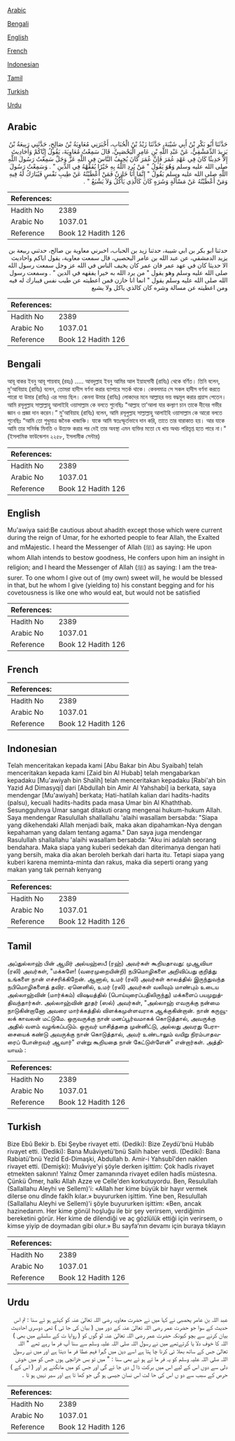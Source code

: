[Arabic](#arabic)

[Bengali](#bengali)

[English](#english)

[French](#french)

[Indonesian](#indonesian)

[Tamil](#tamil)

[Turkish](#turkish)

[Urdu](#urdu)

## Arabic


<div dir="rtl" lang="ar" style={{fontSize:'larger',backgroundColor:'#f8f9fa',padding:20}}>
حَدَّثَنَا أَبُو بَكْرِ بْنُ أَبِي شَيْبَةَ، حَدَّثَنَا زَيْدُ بْنُ الْحُبَابِ، أَخْبَرَنِي مُعَاوِيَةُ بْنُ صَالِحٍ، حَدَّثَنِي رَبِيعَةُ بْنُ يَزِيدَ الدِّمَشْقِيُّ، عَنْ عَبْدِ اللَّهِ بْنِ عَامِرٍ الْيَحْصَبِيِّ، قَالَ سَمِعْتُ مُعَاوِيَةَ، يَقُولُ إِيَّاكُمْ وَأَحَادِيثَ إِلاَّ حَدِيثًا كَانَ فِي عَهْدِ عُمَرَ فَإِنَّ عُمَرَ كَانَ يُخِيفُ النَّاسَ فِي اللَّهِ عَزَّ وَجَلَّ سَمِعْتُ رَسُولَ اللَّهِ صلى الله عليه وسلم وَهُوَ يَقُولُ ‏"‏ مَنْ يُرِدِ اللَّهُ بِهِ خَيْرًا يُفَقِّهْهُ فِي الدِّينِ ‏"‏ ‏.‏ وَسَمِعْتُ رَسُولَ اللَّهِ صلى الله عليه وسلم يَقُولُ ‏"‏ إِنَّمَا أَنَا خَازِنٌ فَمَنْ أَعْطَيْتُهُ عَنْ طِيبِ نَفْسٍ فَيُبَارَكُ لَهُ فِيهِ وَمَنْ أَعْطَيْتُهُ عَنْ مَسْأَلَةٍ وَشَرَهٍ كَانَ كَالَّذِي يَأْكُلُ وَلاَ يَشْبَعُ ‏"‏ ‏.‏
</div>
<div style={{backgroundColor:'#f8f9fa',padding:20, marginBottom: 10}}><table> <thead> <tr> <th>References:</th> <th></th> </tr> </thead> <tbody><tr><td>Hadith No</td><td>2389</td></tr><tr><td>Arabic No</td><td>1037.01</td></tr><tr><td>Reference</td><td>Book 12 Hadith 126</td></tr></tbody></table></div>


<div dir="rtl" lang="ar" style={{fontSize:'larger',backgroundColor:'#f8f9fa',padding:20}}>
حدثنا ابو بكر بن ابي شيبة، حدثنا زيد بن الحباب، اخبرني معاوية بن صالح، حدثني ربيعة بن يزيد الدمشقي، عن عبد الله بن عامر اليحصبي، قال سمعت معاوية، يقول اياكم واحاديث الا حديثا كان في عهد عمر فان عمر كان يخيف الناس في الله عز وجل سمعت رسول الله صلى الله عليه وسلم وهو يقول " من يرد الله به خيرا يفقهه في الدين " . وسمعت رسول الله صلى الله عليه وسلم يقول " انما انا خازن فمن اعطيته عن طيب نفس فيبارك له فيه ومن اعطيته عن مسالة وشره كان كالذي ياكل ولا يشبع
</div>
<div style={{backgroundColor:'#f8f9fa',padding:20, marginBottom: 10}}><table> <thead> <tr> <th>References:</th> <th></th> </tr> </thead> <tbody><tr><td>Hadith No</td><td>2389</td></tr><tr><td>Arabic No</td><td>1037.01</td></tr><tr><td>Reference</td><td>Book 12 Hadith 126</td></tr></tbody></table></div>

## Bengali


<div dir="ltr" lang="bn" style={{fontSize:'larger',backgroundColor:'#f8f9fa',padding:20}}>
আবূ বাকর ইবনু আবূ শায়বাহ্ (রহঃ) ..... আবদুল্লাহ ইবনু আমির আল ইয়াহসাবী (রাযিঃ) থেকে বর্ণিত। তিনি বলেন, মু'আবিয়াহ (রাযিঃ) বলেন, তোমরা হাদীস বর্ণনা করার ব্যাপারে সতর্ক থাকে। কেবলমাত্র সে সকল হাদীস বর্ণনা করতে পারো যা উমার (রাযিঃ) এর সময় ছিল। কেননা উমার (রাযিঃ) লোকদের মনে আল্লাহর ভয় বদ্ধমূল করার প্রয়াস পেতেন। আমি রসূলুল্লাহ সাল্লাল্লাহু আলাইহি ওয়াসাল্লাম কে বলতে শুনেছিঃ "আল্লাহ তা'আলা যার কল্যাণ চান তাকে দীনের গভীর জ্ঞান ও প্রজ্ঞা দান করেন।” মু'আবিয়াহ (রাযিঃ) বলেন, আমি রসূলুল্লাহ সাল্লাল্লাহু আলাইহি ওয়াসাল্লাম কে আরো বলতে শুনেছিঃ “আমি তো শুধুমাত্র জনৈক খাজাঞ্চি। যাকে আমি স্বতঃস্ফূর্তভাবে দান করি, তাতে তার বারাকাত হয়। আর যাকে আমি তার সনির্বন্ধ মিনতি ও উত্যক্ত করার পর দেই তার অবস্থা এমন ব্যক্তির মতো যে খায় অথচ পরিতৃপ্ত হতে পারে না।" (ইসলামিক ফাউন্ডেশন ২২৫৮, ইসলামীক সেন্টার)
</div>
<div style={{backgroundColor:'#f8f9fa',padding:20, marginBottom: 10}}><table> <thead> <tr> <th>References:</th> <th></th> </tr> </thead> <tbody><tr><td>Hadith No</td><td>2389</td></tr><tr><td>Arabic No</td><td>1037.01</td></tr><tr><td>Reference</td><td>Book 12 Hadith 126</td></tr></tbody></table></div>

## English


<div dir="ltr" lang="en" style={{fontSize:'larger',backgroundColor:'#f8f9fa',padding:20}}>
Mu'awiya said:Be cautious about ahadith except those which were current during the reign of Umar, for he exhorted people to fear Allah, the Exalted and mMajestic. I heard the Messenger of Allah (ﷺ) as saying: He upon whom Allah intends to bestow goodness, He confers upon him an insight in religion; and I heard the Messenger of Allah (ﷺ) as saying: I am the treasurer. To one whom I give out of (my own) sweet will, he would be blessed in that, but he whom I give (yielding to) his constant begging and for his covetousness is like one who would eat, but would not be satisfied
</div>
<div style={{backgroundColor:'#f8f9fa',padding:20, marginBottom: 10}}><table> <thead> <tr> <th>References:</th> <th></th> </tr> </thead> <tbody><tr><td>Hadith No</td><td>2389</td></tr><tr><td>Arabic No</td><td>1037.01</td></tr><tr><td>Reference</td><td>Book 12 Hadith 126</td></tr></tbody></table></div>

## French


<div dir="ltr" lang="fr" style={{fontSize:'larger',backgroundColor:'#f8f9fa',padding:20}}>

</div>
<div style={{backgroundColor:'#f8f9fa',padding:20, marginBottom: 10}}><table> <thead> <tr> <th>References:</th> <th></th> </tr> </thead> <tbody><tr><td>Hadith No</td><td>2389</td></tr><tr><td>Arabic No</td><td>1037.01</td></tr><tr><td>Reference</td><td>Book 12 Hadith 126</td></tr></tbody></table></div>

## Indonesian


<div dir="ltr" lang="id" style={{fontSize:'larger',backgroundColor:'#f8f9fa',padding:20}}>
Telah menceritakan kepada kami [Abu Bakar bin Abu Syaibah] telah menceritakan kepada kami [Zaid bin Al Hubab] telah mengabarkan kepadaku [Mu'awiyah bin Shalih] telah menceritakan kepadaku [Rabi'ah bin Yazid Ad Dimasyqi] dari [Abdullah bin Amir Al Yahshabi] ia berkata, saya mendengar [Mu'awiyah] berkata; Hati-hatilah kalian dari hadits-hadits (palsu), kecuali hadits-hadits pada masa Umar bin Al Khaththab. Sesungguhnya Umar sangat ditakuti orang mengenai hukum-hukum Allah. Saya mendengar Rasulullah shallallahu 'alaihi wasallam bersabda: "Siapa yang dikehendaki Allah menjadi baik, maka akan dipahamkan-Nya dengan kepahaman yang dalam tentang agama." Dan saya juga mendengar Rasulullah shallallahu 'alaihi wasallam bersabda: "Aku ini adalah seorang bendahara. Maka siapa yang kuberi sedekah dan diterimanya dengan hati yang bersih, maka dia akan beroleh berkah dari harta itu. Tetapi siapa yang kuberi karena meminta-minta dan rakus, maka dia seperti orang yang makan yang tak pernah kenyang
</div>
<div style={{backgroundColor:'#f8f9fa',padding:20, marginBottom: 10}}><table> <thead> <tr> <th>References:</th> <th></th> </tr> </thead> <tbody><tr><td>Hadith No</td><td>2389</td></tr><tr><td>Arabic No</td><td>1037.01</td></tr><tr><td>Reference</td><td>Book 12 Hadith 126</td></tr></tbody></table></div>

## Tamil


<div dir="ltr" lang="ta" style={{fontSize:'larger',backgroundColor:'#f8f9fa',padding:20}}>
அப்துல்லாஹ் பின் ஆமிர் அல்யஹ்ஸபீ (ரஹ்) அவர்கள் கூறியதாவது: முஆவியா (ரலி) அவர்கள், "மக்களே! (வரைமுறையின்றி) நபிமொழிகளை அறிவிப்பது குறித்து உங்களை நான் எச்சரிக்கிறேன். ஆனால், உமர் (ரலி) அவர்கள் காலத்தில் இருந்துவந்த நபிமொழிகளைத் தவிர. ஏனெனில், உமர் (ரலி) அவர்கள் வலிவும் மாண்பும் உடைய அல்லாஹ்வின் (மார்க்கம்) விஷயத்தில் (பொய்யுரைப்பதிலிருந்து) மக்களைப் பயமுறுத்திவந்தார்கள். அல்லாஹ்வின் தூதர் (ஸல்) அவர்கள், "அல்லாஹ் எவருக்கு நன்மை நாடுகின்றானோ அவரை மார்க்கத்தில் விளக்கமுள்ளவராக ஆக்குகின்றான். நான் கருவூலக் காவலன் மட்டுமே. ஒருவருக்கு நான் மனப்பூர்வமாகக் கொடுத்தால், அவருக்கு அதில் வளம் வழங்கப்படும். ஒருவர் யாசித்ததை முன்னிட்டு, அல்லது அவரது பேராசையைக் கண்டு அவருக்கு நான் கொடுத்தால், அவர் உண்டாலும் வயிறு நிரம்பாதவரைப் போன்றவர் ஆவார்" என்று கூறியதை நான் கேட்டுள்ளேன்" என்றார்கள். அத்தியாயம் :
</div>
<div style={{backgroundColor:'#f8f9fa',padding:20, marginBottom: 10}}><table> <thead> <tr> <th>References:</th> <th></th> </tr> </thead> <tbody><tr><td>Hadith No</td><td>2389</td></tr><tr><td>Arabic No</td><td>1037.01</td></tr><tr><td>Reference</td><td>Book 12 Hadith 126</td></tr></tbody></table></div>

## Turkish


<div dir="ltr" lang="tr" style={{fontSize:'larger',backgroundColor:'#f8f9fa',padding:20}}>
Bize Ebû Bekir b. Ebi Şeybe rivayet etti. (Dediki): Bize Zeydü'bnü Hubâb rivayet etti. (Dediki): Bana Muâviyetü'bnü Salih haber verdi. (Dediki): Bana Rabiatü'bnü Yezîd Ed-Dimaşki, Abdullah b. Amir-i Yahsubî'den naklen rivayet etti. (Demişki): Muâviye'yi şöyle derken işittim: Çok hadîs rivayet etmekten sakının! Yalnız Ömer zamanında rivayet edilen hadîs müstesna. Çünkü Ömer, halkı Allah Azze ve Celle'den korkutuyordu. Ben, Resulullah (Sallallahu Aleyhi ve Sellem)'i: «Allah her kime büyük bir hayır vermek dilerse onu dînde fakîh kılar.» buyururken işittim. Yine ben, Resulullah (Sallallahu Aleyhi ve Sellem)'i şöyle buyururken işittim: «Ben, ancak hazinedarım. Her kime gönül hoşluğu ile bir şey verirsem, verdiğimin bereketini görür. Her kime de dilendiği ve aç gözlülük ettiği için verirsem, o kimse yiyip de doymadan gibi olur.» Bu sayfa’nın devamı için buraya tıklayın
</div>
<div style={{backgroundColor:'#f8f9fa',padding:20, marginBottom: 10}}><table> <thead> <tr> <th>References:</th> <th></th> </tr> </thead> <tbody><tr><td>Hadith No</td><td>2389</td></tr><tr><td>Arabic No</td><td>1037.01</td></tr><tr><td>Reference</td><td>Book 12 Hadith 126</td></tr></tbody></table></div>

## Urdu


<div dir="rtl" lang="ur" style={{fontSize:'larger',backgroundColor:'#f8f9fa',padding:20}}>
عبد اللہ بن عامر یحصبی نے کہا میں نے حضرت معاویہ رضی اللہ تعالیٰ عنہ کو کہتے ہو ئے سنا : تم اس حدیث کے سوا جو حضرت عمر رضی اللہ تعالیٰ عنہ کے دور میں ( بیان کی جا تی ) تھی دوسری احادیث بیان کرنے سے بچو کیونکہ حضرت عمر رضی اللہ تعالیٰ عنہ لو گوں کو ( روایا ت کے سلسلے میں بھی ) اللہ کا خوف دلا یا کرتےتھے میں نے رسول اللہ صلی اللہ علیہ وسلم سے سنا آپ فر ما رہے تھے " اللہ تعالیٰ جس کے ساتھ بھلا ئی کرنا چا ہتا ہے اسے دین میں گہرا فہم عطا فر ما دیتا ہے اور میں نے رسول اللہ صلی اللہ علیہ وسلم کو یہ فر ما تے ہو ئے بھی سنا : " میں تو بس خزانچی ہوں جس کو میں خوش دلی سے دوں اس کے لیے اس میں برکت ڈا ل دی جا ئے گی اور جس کو میں مانگنے پر اور ( اس کے ) حرص کے سبب سے دو ں اس کی حا لت اس نسان جیسی ہو گی جو کھا تا ہے اور سیر نہیں ہو تا ۔
</div>
<div style={{backgroundColor:'#f8f9fa',padding:20, marginBottom: 10}}><table> <thead> <tr> <th>References:</th> <th></th> </tr> </thead> <tbody><tr><td>Hadith No</td><td>2389</td></tr><tr><td>Arabic No</td><td>1037.01</td></tr><tr><td>Reference</td><td>Book 12 Hadith 126</td></tr></tbody></table></div>